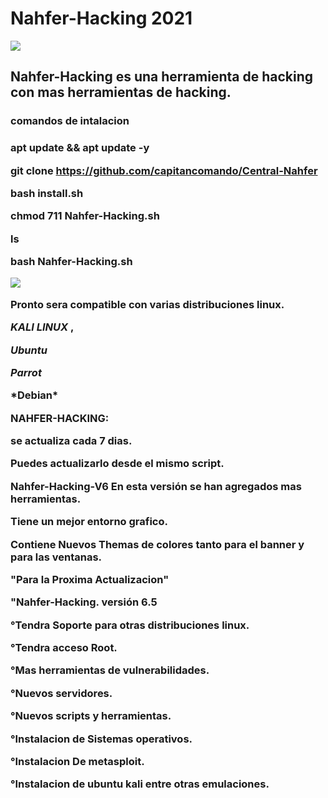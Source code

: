# Nahfer-Hacking 2021
<img src="https://wwwlegionhackingnahferdata.files.wordpress.com/2020/09/f09f928ee18d9de2839fe0bc98e294bce283a2e0bf98e29ca6e29db0f09f859df09f8590f09f8597f09f8595f09f8594f09f85a1e29db1-e294bce283a2f096a398e29ca6-20200917_184537-1.jpg?w=300">

<h2>Nahfer-Hacking es una herramienta de hacking con mas herramientas de hacking.


<h3>comandos de intalacion<h3>

apt update && apt update -y

git clone https://github.com/capitancomando/Central-Nahfer

bash install.sh 

chmod 711 Nahfer-Hacking.sh

ls

bash Nahfer-Hacking.sh

<img src="https://wwwlegionhackingnahferdata.files.wordpress.com/2020/11/54-9-11-2466-4595-20201023_072309817920374-424317895.jpg?w=300">

Pronto sera compatible con varias distribuciones linux.

*KALI LINUX*
,
<html>

*Ubuntu*

</htlm>

<html>

*Parrot*

</html>
*Debian*

NAHFER-HACKING:

se actualiza cada 7 dias.

Puedes actualizarlo desde el mismo script.

Nahfer-Hacking-V6
<htlm>
En esta versión se han agregados mas herramientas.
<htlm>

Tiene un mejor entorno grafico.
<htlm>

Contiene Nuevos Themas de colores tanto para el banner y para las ventanas.
<htlm>

"Para la Proxima Actualizacion"

"Nahfer-Hacking. versión 6.5

°Tendra Soporte para otras distribuciones linux.
<html>

°Tendra acceso Root.
<html>

°Mas herramientas de vulnerabilidades.
<html>

°Nuevos servidores.
<html>

°Nuevos scripts y herramientas.
<html>

°Instalacion de Sistemas operativos.
<html>

°Instalacion De metasploit.
<html>

°Instalacion de ubuntu kali entre otras emulaciones.
<html>
